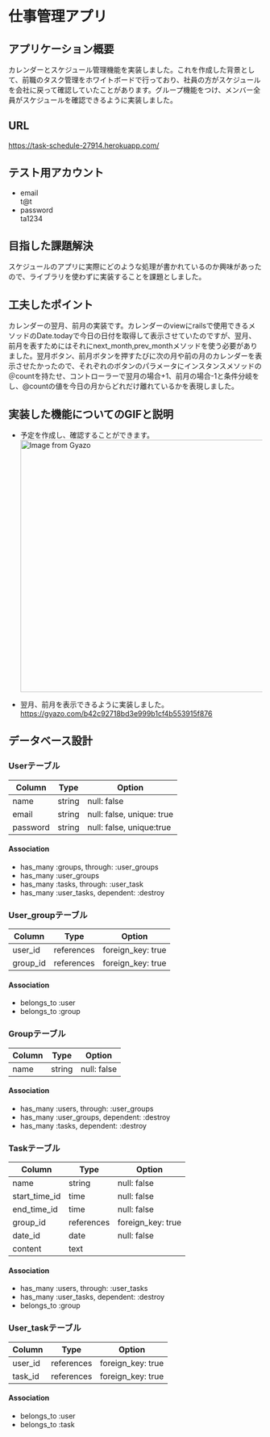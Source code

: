 # 仕事管理アプリ


## アプリケーション概要  
カレンダーとスケジュール管理機能を実装しました。これを作成した背景として、前職のタスク管理をホワイトボードで行っており、社員の方がスケジュールを会社に戻って確認していたことがあります。グループ機能をつけ、メンバー全員がスケジュールを確認できるように実装しました。

## URL
https://task-schedule-27914.herokuapp.com/

## テスト用アカウント  
* email  
t@t  
* password  
ta1234

## 目指した課題解決
スケジュールのアプリに実際にどのような処理が書かれているのか興味があったので、ライブラリを使わずに実装することを課題としました。

## 工夫したポイント
カレンダーの翌月、前月の実装です。カレンダーのviewにrailsで使用できるメソッドのDate.todayで今日の日付を取得して表示させていたのですが、翌月、前月を表すためにはそれにnext_month,prev_monthメソッドを使う必要がありました。翌月ボタン、前月ボタンを押すたびに次の月や前の月のカレンダーを表示させたかったので、それぞれのボタンのパラメータにインスタンスメソッドの＠countを持たせ、コントローラーで翌月の場合+1、前月の場合-1と条件分岐をし、@countの値を今日の月からどれだけ離れているかを表現しました。

## 実装した機能についてのGIFと説明

* 予定を作成し、確認することができます。  
<a href="https://gyazo.com/0059967b373aa5d638940eb02569fbd5"><img src="https://i.gyazo.com/0059967b373aa5d638940eb02569fbd5.gif" alt="Image from Gyazo" width="500"/></a>

* 翌月、前月を表示できるように実装しました。  
https://gyazo.com/b42c92718bd3e999b1cf4b553915f876

## データベース設計

### Userテーブル

|Column|Type|Option|
|------|----|------|
|name|string|null: false|
|email|string|null: false, unique: true|
|password|string|null: false, unique:true|

#### Association

- has_many  :groups, through: :user_groups
- has_many  :user_groups
- has_many  :tasks, through: :user_task
- has_many  :user_tasks, dependent: :destroy


### User_groupテーブル

|Column|Type|Option|
|------|----|------|
|user_id|references|foreign_key: true|
|group_id|references|foreign_key: true|

#### Association

- belongs_to :user
- belongs_to :group


### Groupテーブル

|Column|Type|Option|
|------|----|------|
|name|string|null: false|

#### Association

- has_many  :users, through: :user_groups
- has_many  :user_groups, dependent: :destroy
- has_many  :tasks, dependent: :destroy


### Taskテーブル

|Column|Type|Option|
|------|----|------|
|name|string|null: false|
|start_time_id|time|null: false|
|end_time_id|time|null: false|
|group_id|references|foreign_key: true|
|date_id|date|null: false|
|content|text|

#### Association

- has_many  :users, through: :user_tasks
- has_many  :user_tasks, dependent: :destroy
- belongs_to  :group


### User_taskテーブル

|Column|Type|Option|
|------|----|------|
|user_id|references|foreign_key: true|
|task_id|references|foreign_key: true|

#### Association

- belongs_to :user
- belongs_to :task

